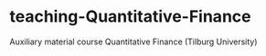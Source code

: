 # teaching-Quantitative-Finance
Auxiliary material course Quantitative Finance (Tilburg University)

